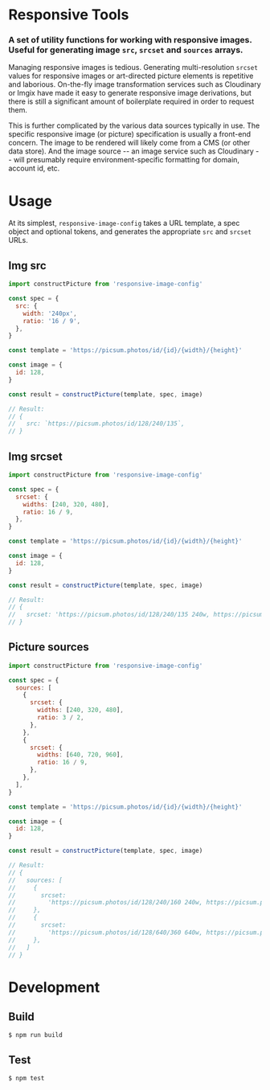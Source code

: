 # Responsive Tools

### A set of utility functions for working with responsive images. Useful for generating image `src`, `srcset` and `sources` arrays.

Managing responsive images is tedious. Generating multi-resolution `srcset` values for responsive images or art-directed picture elements is repetitive and laborious. On-the-fly image transformation services such as Cloudinary or Imgix have made it easy to generate responsive image derivations, but there is still a significant amount of boilerplate required in order to request them.

This is further complicated by the various data sources typically in use. The specific responsive image (or picture) specification is usually a front-end concern. The image to be rendered will likely come from a CMS (or other data store). And the image source -- an image service such as Cloudinary -- will presumably require environment-specific formatting for domain, account id, etc.

# Usage

At its simplest, `responsive-image-config` takes a URL template, a spec object and optional tokens, and generates the appropriate `src` and `srcset` URLs.

## Img src

```javascript
import constructPicture from 'responsive-image-config'

const spec = {
  src: {
    width: '240px',
    ratio: '16 / 9',
  },
}

const template = 'https://picsum.photos/id/{id}/{width}/{height}'

const image = {
  id: 128,
}

const result = constructPicture(template, spec, image)

// Result:
// {
//   src: `https://picsum.photos/id/128/240/135`,
// }
```

## Img srcset

```javascript
import constructPicture from 'responsive-image-config'

const spec = {
  srcset: {
    widths: [240, 320, 480],
    ratio: 16 / 9,
  },
}

const template = 'https://picsum.photos/id/{id}/{width}/{height}'

const image = {
  id: 128,
}

const result = constructPicture(template, spec, image)

// Result:
// {
//   srcset: 'https://picsum.photos/id/128/240/135 240w, https://picsum.photos/id/128/320/180 320w, https://picsum.photos/id/128/480/270 480w'
// }
```

## Picture sources

```javascript
import constructPicture from 'responsive-image-config'

const spec = {
  sources: [
    {
      srcset: {
        widths: [240, 320, 480],
        ratio: 3 / 2,
      },
    },
    {
      srcset: {
        widths: [640, 720, 960],
        ratio: 16 / 9,
      },
    },
  ],
}

const template = 'https://picsum.photos/id/{id}/{width}/{height}'

const image = {
  id: 128,
}

const result = constructPicture(template, spec, image)

// Result:
// {
//   sources: [
//     {
//       srcset:
//         'https://picsum.photos/id/128/240/160 240w, https://picsum.photos/id/128/320/213 320w, https://picsum.photos/id/128/480/320 480w',
//     },
//     {
//       srcset:
//         'https://picsum.photos/id/128/640/360 640w, https://picsum.photos/id/128/720/405 720w, https://picsum.photos/id/128/960/540 960w',
//     },
//   ]
// }
```

# Development

## Build

```
$ npm run build
```

## Test

```
$ npm test
```

